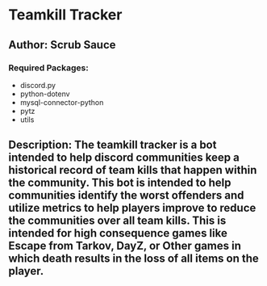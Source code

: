 # Teamkill Tracker
## Author: Scrub Sauce
### Required Packages:
- discord.py
- python-dotenv
- mysql-connector-python
- pytz
- utils

## Description: The teamkill tracker is a bot intended to help discord communities keep a historical record of team kills that happen within the community. This bot is intended to help communities identify the worst offenders and utilize metrics to help players improve to reduce the communities over all team kills. This is intended for high consequence games like Escape from Tarkov, DayZ, or Other games in which death results in the loss of all items on the player.

